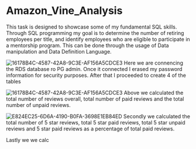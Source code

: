 # Amazon_Vine_Analysis
This task is designed to showcase some of my fundamental SQL skills. 
Through SQL programming my goal is to determine the number of retiring employees per title, and identify employees who are eligible to participate in a mentorship program. This can be done through the usage of Data manipulation and Data Definition Language. 

![16178B4C-4587-42A8-9C3E-AF156A5CDCE3](https://user-images.githubusercontent.com/112785655/212979114-e68b4567-1a58-4d14-a877-b27e6e9266c2.jpeg)
Here we are connencing the RDS database ro PG admin. Once it connected I erased my password information for security purposes. After that I proceeded to create 4 of the tables

![16178B4C-4587-42A8-9C3E-AF156A5CDCE3](https://user-images.githubusercontent.com/112785655/212980480-180c6e09-29ad-4727-8ae0-6e0e33d42fd6.jpeg)
Above we calculated the total number of reviews overall, total number of paid reviews and the total number of unpaid reviews. 

![E824EC25-6D6A-4190-B0FA-3698E1EB84ED](https://user-images.githubusercontent.com/112785655/212980859-679f5397-09bc-4733-9632-b5f82a4d7e35.jpeg)
Secondly we calculated the total number of 5 star reviews, total 5 star paid reviews, total 5 star unpaid reviews and 5 star paid reviews as a percentage of total paid reviews. 


Lastly we we calc
